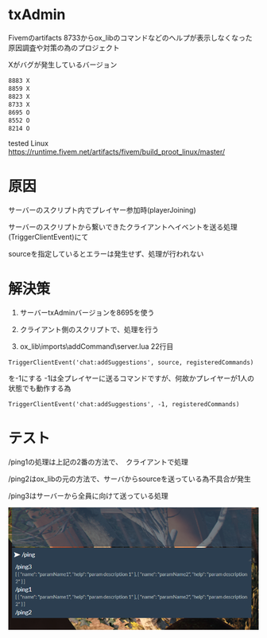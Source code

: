 # txAdmin 

Fivemのartifacts 8733からox_libのコマンドなどのヘルプが表示しなくなった
原因調査や対策の為のプロジェクト

Xがバグが発生しているバージョン
```
8883 X
8859 X
8823 X
8733 X
8695 O
8552 O
8214 O
```

tested Linux
https://runtime.fivem.net/artifacts/fivem/build_proot_linux/master/

# 原因

サーバーのスクリプト内でプレイヤー参加時(playerJoining)

サーバーのスクリプトから繋いできたクライアントへイベントを送る処理(TriggerClientEvent)にて

sourceを指定しているとエラーは発生せず、処理が行われない

# 解決策

1. サーバーtxAdminバージョンを8695を使う

2. クライアント側のスクリプトで、処理を行う

3. ox_lib\imports\addCommand\server.lua 22行目
```
TriggerClientEvent('chat:addSuggestions', source, registeredCommands)
```
を-1にする -1は全プレイヤーに送るコマンドですが、何故かプレイヤーが1人の状態でも動作する為
```
TriggerClientEvent('chat:addSuggestions', -1, registeredCommands)
```

# テスト

/ping1の処理は上記の2番の方法で、　クライアントで処理

/ping2はox_libの元の方法で、サーバからsourceを送っている為不具合が発生

/ping3はサーバーから全員に向けて送っている処理
 
 ![Image](https://github.com/Vanilland/txadminb8733test/blob/main/image.png)
